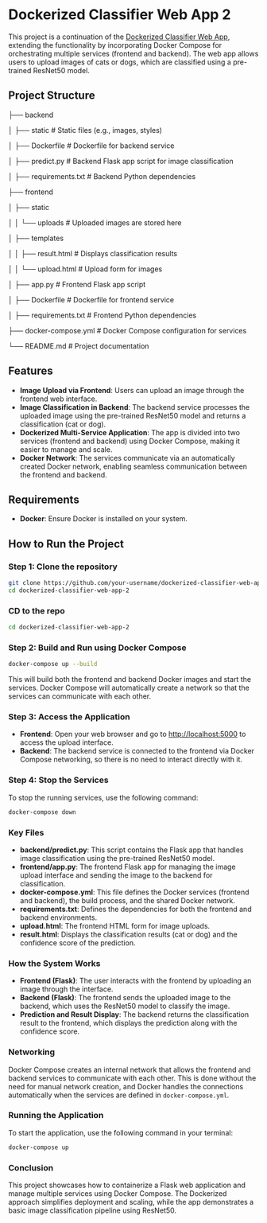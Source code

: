 # Dockerized Classifier Web App 2

This project is a continuation of the [Dockerized Classifier Web App](https://github.com/AzzedineNed/Dockerized-Classifier-Web-App), extending the functionality by incorporating Docker Compose for orchestrating multiple services (frontend and backend). The web app allows users to upload images of cats or dogs, which are classified using a pre-trained ResNet50 model.

## Project Structure


├── backend

│   ├── static                    # Static files (e.g., images, styles)

│   ├── Dockerfile                # Dockerfile for backend service

│   ├── predict.py                # Backend Flask app script for image classification

│   ├── requirements.txt          # Backend Python dependencies

├── frontend

│   ├── static

│   │   └── uploads               # Uploaded images are stored here

│   ├── templates

│   │   ├── result.html           # Displays classification results

│   │   └── upload.html           # Upload form for images

│   ├── app.py                    # Frontend Flask app script

│   ├── Dockerfile                # Dockerfile for frontend service

│   ├── requirements.txt          # Frontend Python dependencies

├── docker-compose.yml            # Docker Compose configuration for services

└── README.md                     # Project documentation

## Features

- **Image Upload via Frontend**: Users can upload an image through the frontend web interface.
- **Image Classification in Backend**: The backend service processes the uploaded image using the pre-trained ResNet50 model and returns a classification (cat or dog).
- **Dockerized Multi-Service Application**: The app is divided into two services (frontend and backend) using Docker Compose, making it easier to manage and scale.
- **Docker Network**: The services communicate via an automatically created Docker network, enabling seamless communication between the frontend and backend.

## Requirements

- **Docker**: Ensure Docker is installed on your system.

## How to Run the Project

### Step 1: Clone the repository

```bash
git clone https://github.com/your-username/dockerized-classifier-web-app-2.git
cd dockerized-classifier-web-app-2

```
### CD to the repo
```bash
cd dockerized-classifier-web-app-2
```
### Step 2: Build and Run using Docker Compose
```bash
docker-compose up --build
```
This will build both the frontend and backend Docker images and start the services. Docker Compose will automatically create a network so that the services can communicate with each other.

### Step 3: Access the Application

- **Frontend**: Open your web browser and go to [http://localhost:5000](http://localhost:5000) to access the upload interface.
- **Backend**: The backend service is connected to the frontend via Docker Compose networking, so there is no need to interact directly with it.

### Step 4: Stop the Services

To stop the running services, use the following command:

```bash
docker-compose down
```

### Key Files
- **backend/predict.py**: This script contains the Flask app that handles image classification using the pre-trained ResNet50 model.
- **frontend/app.py**: The frontend Flask app for managing the image upload interface and sending the image to the backend for classification.
- **docker-compose.yml**: This file defines the Docker services (frontend and backend), the build process, and the shared Docker network.
- **requirements.txt**: Defines the dependencies for both the frontend and backend environments.
- **upload.html**: The frontend HTML form for image uploads.
- **result.html**: Displays the classification results (cat or dog) and the confidence score of the prediction.

### How the System Works
- **Frontend (Flask)**: The user interacts with the frontend by uploading an image through the interface.
- **Backend (Flask)**: The frontend sends the uploaded image to the backend, which uses the ResNet50 model to classify the image.
- **Prediction and Result Display**: The backend returns the classification result to the frontend, which displays the prediction along with the confidence score.

### Networking
Docker Compose creates an internal network that allows the frontend and backend services to communicate with each other. This is done without the need for manual network creation, and Docker handles the connections automatically when the services are defined in `docker-compose.yml`.

### Running the Application
To start the application, use the following command in your terminal:

```bash
docker-compose up
```

### Conclusion
This project showcases how to containerize a Flask web application and manage multiple services using Docker Compose. The Dockerized approach simplifies deployment and scaling, while the app demonstrates a basic image classification pipeline using ResNet50.
